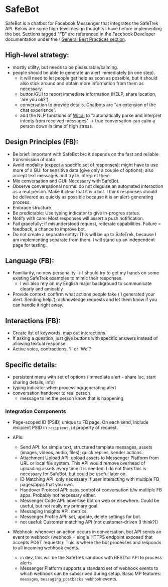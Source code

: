 # SafeBot

SafeBot is a chatbot for Facebook Messenger that integrates the SafeTrek API. Below are some high-level design thoughts I have before implementing the bot. Sections tagged "FB" are referenced in the Facebook Developer documentation under their [General Best Practices section](https://developers.facebook.com/docs/messenger-platform/introduction/general-best-practices).

## High-level strategy:
  - mostly utility, but needs to be pleasurable/calming.
  - people should be able to generate an alert immediately (in one step).
    - it will need to let people get help as soon as possible, but it should also stick around and obtain more information from them as necessary.
    - button/GUI to report immediate information (HELP, share location, 'are you ok?').
    - conversation to provide details. Chatbots are "an extension of the chat experience".
    - add the NLP functions of [Wit.ai](https://wit.ai) to "automatically parse and interpret intents from received messages" -> true conversation can calm a person down in time of high stress.

## Design Principles (FB):
  - Be brief: important with SafeBot b/c it depends on the fast and reliable transmission of data
  - Avoid modality (expect a specific set of responses): might have to use more of a GUI for sensitive data (give only a couple of options); also accept text messages and try to intrepret them.
  - Mix conversation and GUI: Necessary with SafeBot.
  - Observe conversational norms: do not disguise an automated interaction as a real person. Make it clear that it is a bot. I think responses should be delivered as quickly as possible because it is an alert-generating process.
  - Embrace structure
  - Be predictable: Use typing indicator to give in-progres status.
  - Notify with care: Most responses will assert a push notification.
  - Fail gracefully: if misunderstood request, reiterate capabilities. Failure = feedback, a chance to improve bot.
  - Do not create a separate entity: This will be up to SafeTrek, because I am implementing separate from them. I will stand up an independent page for testing.

## Language (FB):
  - Familiarity, no new personality -> I should try to get my hands on some existing SafeTrek examples to mimic their responses.
    - I will also rely on my English major background to communicate clearly and amicably
  - Provide context: confirm what actions people take ('I generated your alert. Sending help.'); acknowledge requests and let them know if you can handle it right away.

## Interactions (FB):
  - Create list of keywords, map out interactions.
  - If asking a question, just give buttons with specific answers instead of allowing textual response.
  - Active voice, contractions, 'I' or 'We'?

## Specific details:

  - persistent menu with set of options (immediate alert - share loc, start sharing details, info)
  - typing indicator when processing/generating alert
  - conversation handover to real person
    - message to let the person know that is happening

### Integration Components
  - Page-scoped ID (PSID) unique to FB page. On each send, include recipient PSID in `recipient.id` property of request.
  - APIs:
    - Send API: for simple text, structured template messages, assets (images, videos, audio, files); quick replies, sender actions.
    - Attachment Upload API: upload assets to Messenger Platform from URL or local file system. This API would remove overhead of uploading assets every time it is needed. I do not think this is necessary for SafeBot, but could be useful later on.
    - ID Matching API: only necessary if user interacting with multiple FB pages/apps that you own.
    - Handover Protocol API: pass control of conversation b/w multiple FB apps. Probably not necessary either.
    - Messenger Code API: advertise bot on web or elsewhere. Could be useful, but not really my primary goal.
    - Messaging Insights API: metrics.
    - Messenger Profile API: set, update, delete settings for bot.
    - not useful: Customer matching API (not customer-driven (I think?))

  - Webhook: whenever an action occurs in conversation, bot API sends an event to webhook (webhook = single HTTPS endpoint exposed that accepts POST requests). This is where the bot processes and responds to all incoming webhook events.
    - in dev, this will be the SafeTrek sandbox with RESTful API to process alerts
    - Messenger Platform supports a standard set of webhook events to which webhook can be subscribed during setup. Basic MP features: `messages`, `messaging_postbacks webhook` events.

